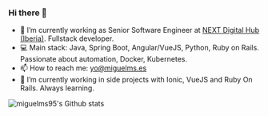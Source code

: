 ### Hi there 👋
- 🔭 I’m currently working as Senior Software Engineer at [NEXT Digital Hub (Iberia)](https://www.nextdigital.es/). Fullstack developer.
- 💻 Main stack: Java, Spring Boot, Angular/VueJS, Python, Ruby on Rails. Passionate about automation, Docker, Kubernetes.
- 📫 How to reach me: yo@miguelms.es
- 🌱 I’m currently working in side projects with Ionic, VueJS and Ruby On Rails. Always learning.

![miguelms95's Github stats](https://github-readme-stats.vercel.app/api?username=miguelms95&show_icons=true&theme=vue)
<!--
**miguelms95/miguelms95** is a ✨ _special_ ✨ repository because its `README.md` (this file) appears on your GitHub profile.

Here are some ideas to get you started:

- 🔭 I’m currently working on ...
- 🌱 I’m currently learning ...
- 👯 I’m looking to collaborate on ...
- 🤔 I’m looking for help with ...
- 💬 Ask me about ...
- 📫 How to reach me: ...
- 😄 Pronouns: ...
- ⚡ Fun fact: ...
-->
